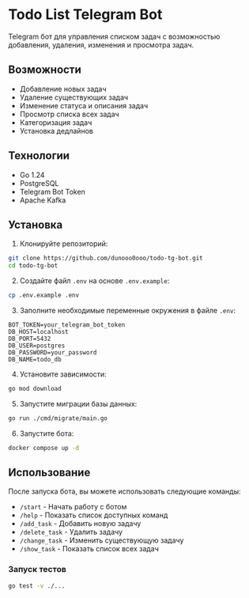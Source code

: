 # Todo List Telegram Bot

Telegram бот для управления списком задач с возможностью добавления, удаления, изменения и просмотра задач.

## Возможности

- Добавление новых задач
- Удаление существующих задач
- Изменение статуса и описания задач
- Просмотр списка всех задач
- Категоризация задач
- Установка дедлайнов

## Технологии

- Go 1.24
- PostgreSQL
- Telegram Bot Token
- Apache Kafka

## Установка

1. Клонируйте репозиторий:
```bash
git clone https://github.com/dunooo0ooo/todo-tg-bot.git
cd todo-tg-bot
```

2. Создайте файл `.env` на основе `.env.example`:
```bash
cp .env.example .env
```

3. Заполните необходимые переменные окружения в файле `.env`:
```
BOT_TOKEN=your_telegram_bot_token
DB_HOST=localhost
DB_PORT=5432
DB_USER=postgres
DB_PASSWORD=your_password
DB_NAME=todo_db
```

4. Установите зависимости:
```bash
go mod download
```

5. Запустите миграции базы данных:
```bash
go run ./cmd/migrate/main.go
```

6. Запустите бота:
```bash
docker compose up -d
```

## Использование

После запуска бота, вы можете использовать следующие команды:

- `/start` - Начать работу с ботом
- `/help` - Показать список доступных команд
- `/add_task` - Добавить новую задачу
- `/delete_task` - Удалить задачу
- `/change_task` - Изменить существующую задачу
- `/show_task` - Показать список всех задач


### Запуск тестов
```bash
go test -v ./...
```